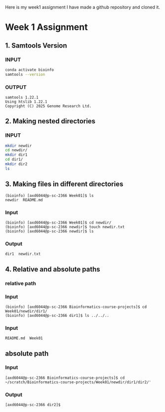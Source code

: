 Here is my week1 assignment
I have made a github repository and cloned it.

# Week 1 Assignment

## 1. Samtools Version
### INPUT
```bash
conda activate bioinfo
samtools --version
```
### OUTPUT
```
samtools 1.22.1
Using htslib 1.22.1
Copyright (C) 2025 Genome Research Ltd.
```
## 2. Making nested directories
### INPUT
```bash
mkdir newdir
cd newdir/
mkdir dir1
cd dir1/
mkdir dir2
ls
```

## 3. Making files in different directories
```
(bioinfo) [axd6044@p-sc-2366 Week01]$ ls
newdir  README.md
```
### Input
```
(bioinfo) [axd6044@p-sc-2366 Week01]$ cd newdir/
(bioinfo) [axd6044@p-sc-2366 newdir]$ touch newdir.txt
(bioinfo) [axd6044@p-sc-2366 newdir]$ ls
```
### Output 
```
dir1  newdir.txt
```
## 4. Relative and absolute paths
### relative path 
### Input
```
(bioinfo) [axd6044@p-sc-2366 Bioinformatics-course-projects]$ cd Week01/newdir/dir1/
(bioinfo) [axd6044@p-sc-2366 dir1]$ ls ../../..
```
### Input
```
README.md  Week01
```
## absolute path
### Input
```
[axd6044@p-sc-2366 Bioinformatics-course-projects]$ cd ~/scratch/Bioinformatics-course-projects/Week01/newdir/dir1/dir2/'
```
### Output
```
[axd6044@p-sc-2366 dir2]$ 
```
